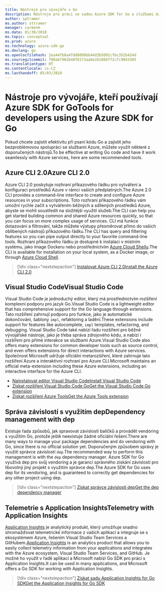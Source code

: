 ```yaml
---
title: Nástroje pro vývojáře v Go
description: Nástroje pro práci se sadou Azure SDK for Go a službami Azure
author: sptramer
ms.author: sttramer
manager: carmonm
ms.date: 01/30/2018
ms.topic: conceptual
ms.prod: azure
ms.technology: azure-sdk-go
ms.devlang: go
ms.openlocfilehash: 2ea44fb8a4fdd6098bb44d3b5092cfbc352b424d
ms.sourcegitcommit: f08abf902b48f8173aa6e261084ff2cfc9043305
ms.translationtype: HT
ms.contentlocale: cs-CZ
ms.lasthandoff: 05/03/2018
---
```

# <a name="tools-for-developers-using-the-azure-sdk-for-go"></a><span data-ttu-id="ba0a9-103">Nástroje pro vývojáře, kteří používají Azure SDK for Go</span><span class="sxs-lookup"><span data-stu-id="ba0a9-103">Tools for developers using the Azure SDK for Go</span></span>

<span data-ttu-id="ba0a9-104">Pokud chcete zajistit efektivitu při psaní kódu Go a zajistit jeho bezproblémovou spolupráci se službami Azure, můžete využít některé z doporučených nástrojů.</span><span class="sxs-lookup"><span data-stu-id="ba0a9-104">To be effective at writing Go code and have it work seamlessly with Azure services, here are some recommended tools.</span></span>

## <a name="azure-cli-20"></a><span data-ttu-id="ba0a9-105">Azure CLI 2.0</span><span class="sxs-lookup"><span data-stu-id="ba0a9-105">Azure CLI 2.0</span></span>

<span data-ttu-id="ba0a9-106">Azure CLI 2.0 poskytuje rozhraní příkazového řádku pro vytváření a konfiguraci prostředků Azure v rámci vašich předplatných.</span><span class="sxs-lookup"><span data-stu-id="ba0a9-106">The Azure 2.0 CLI provides a command-line interface to create and configure Azure resources in your subscriptions.</span></span> <span data-ttu-id="ba0a9-107">Toto rozhraní příkazového řádku vám umožní rychle začít s vytvářením běžných a sdílených prostředků Azure, abyste se mohli soustředit na složitější využití služeb.</span><span class="sxs-lookup"><span data-stu-id="ba0a9-107">The CLI can help you get started building common and shared Azure resources quickly, so that you can focus on more complex usage of services.</span></span> <span data-ttu-id="ba0a9-108">CLI má funkce dotazování a filtrování, takže můžete výstupy přesměrovat přímo do vašich oblíbených nástrojů příkazového řádku.</span><span class="sxs-lookup"><span data-stu-id="ba0a9-108">The CLI has query and filtering features so you can pipe output directly to your favorite command-line tools.</span></span> <span data-ttu-id="ba0a9-109">Rozhraní příkazového řádku je dostupné k instalaci v místním systému, jako image Dockeru nebo prostřednictvím [Azure Cloud Shellu](https://docs.microsoft.com/en-us/azure/cloud-shell/overview).</span><span class="sxs-lookup"><span data-stu-id="ba0a9-109">The CLI is available for installation on your local system, as a Docker image, or through [Azure Cloud Shell](https://docs.microsoft.com/en-us/azure/cloud-shell/overview).</span></span>

> [!div class="nextstepaction"]
> [<span data-ttu-id="ba0a9-110">Instalovat Azure CLI 2.0</span><span class="sxs-lookup"><span data-stu-id="ba0a9-110">Install the Azure CLI 2.0</span></span>](/cli/azure/install-azure-cli)

## <a name="visual-studio-code"></a><span data-ttu-id="ba0a9-111">Visual Studio Code</span><span class="sxs-lookup"><span data-stu-id="ba0a9-111">Visual Studio Code</span></span>

<span data-ttu-id="ba0a9-112">Visual Studio Code je jednoduchý editor, který má prostřednictvím rozšíření komplexní podporu pro jazyk Go.</span><span class="sxs-lookup"><span data-stu-id="ba0a9-112">Visual Studio Code is a lightweight editor that has comprehensive support for the Go language through extensions.</span></span> <span data-ttu-id="ba0a9-113">Tato rozšíření zahrnují podporu pro funkce, jako je automatické dokončování, šablony `impl`, refaktoring a ladění.</span><span class="sxs-lookup"><span data-stu-id="ba0a9-113">These extensions include support for features like autocomplete, `impl` templates, refactoring, and debugging.</span></span> <span data-ttu-id="ba0a9-114">Visual Studio Code také nabízí řadu rozšíření pro běžné vývojářské nástroje, jako je třeba správa zdrojového kódu, a nabízí i rozšíření pro přímé interakce se službami Azure.</span><span class="sxs-lookup"><span data-stu-id="ba0a9-114">Visual Studio Code also offers many extensions for common developer tools such as source control, and even offers extensions for direct interactions with Azure services.</span></span> <span data-ttu-id="ba0a9-115">Společnost Microsoft udržuje oficiální metarozšíření, které zahrnuje tato rozšíření Azure a interaktivní rozhraní pro Azure CLI.</span><span class="sxs-lookup"><span data-stu-id="ba0a9-115">Microsoft maintains an official meta-extension including these Azure extensions, including an interactive interface for the Azure CLI.</span></span>

* [<span data-ttu-id="ba0a9-116">Nainstalovat editor Visual Studio Code</span><span class="sxs-lookup"><span data-stu-id="ba0a9-116">Install Visual Studio Code</span></span>](https://code.visualstudio.com/Download)
* [<span data-ttu-id="ba0a9-117">Získat rozšíření Visual Studio Code Go</span><span class="sxs-lookup"><span data-stu-id="ba0a9-117">Get the Visual Studio Code Go extension</span></span>](https://code.visualstudio.com/docs/languages/go)
* [<span data-ttu-id="ba0a9-118">Získat rozšíření Azure Tools</span><span class="sxs-lookup"><span data-stu-id="ba0a9-118">Get the Azure Tools extension</span></span>](https://marketplace.visualstudio.com/items?itemName=ms-vscode.vscode-azureextensionpack)

## <a name="dependency-management-with-dep"></a><span data-ttu-id="ba0a9-119">Správa závislostí s využitím dep</span><span class="sxs-lookup"><span data-stu-id="ba0a9-119">Dependency management with dep</span></span>

<span data-ttu-id="ba0a9-120">Existuje řada způsobů, jak spravovat závislosti balíčků a provádět vendoring s využitím Go, protože ještě neexistuje žádné oficiální řešení.</span><span class="sxs-lookup"><span data-stu-id="ba0a9-120">There are many ways to manage your package dependencies and do vendoring with Go, since there is no official solution yet.</span></span> <span data-ttu-id="ba0a9-121">Doporučeným způsobem správy je využití správce závislostí `dep`.</span><span class="sxs-lookup"><span data-stu-id="ba0a9-121">The recommended way to perform this management is with the `dep` dependency manager.</span></span> <span data-ttu-id="ba0a9-122">Azure SDK for Go využívá dep pro svůj vendoring a je garancí správného získání závislostí pro libovolný jiný projekt s využitím správce dep.</span><span class="sxs-lookup"><span data-stu-id="ba0a9-122">The Azure SDK for Go uses dep for its vendoring, and is guaranteed to correctly get dependencies for any other project using dep.</span></span>

> [!div class="nextstepaction"]
> [<span data-ttu-id="ba0a9-123">Získat správce závislostí dep</span><span class="sxs-lookup"><span data-stu-id="ba0a9-123">Get the dep dependency manager</span></span>](https://github.com/tools/godep)

## <a name="telemetry-with-application-insights"></a><span data-ttu-id="ba0a9-124">Telemetrie s Application Insights</span><span class="sxs-lookup"><span data-stu-id="ba0a9-124">Telemetry with Application Insights</span></span>

<span data-ttu-id="ba0a9-125">[Application Insights](https://azure.microsoft.com/en-us/services/application-insights/) je analytický produkt, který umožňuje snadno shromažďovat telemetrické informace z vašich aplikací a integruje se s ekosystémem Azure, řešením Visual Studio Team Services a GitHubem.</span><span class="sxs-lookup"><span data-stu-id="ba0a9-125">[Application Insights](https://azure.microsoft.com/en-us/services/application-insights/) is an analytics product that allows you to easily collect telemetry information from your applications and integrates with the Azure ecosystem, Visual Studio Team Services, and GitHub.</span></span> <span data-ttu-id="ba0a9-126">Je možné ho využít v řadě aplikací a Microsoft nabízí Go SDK pro práci s Application Insights.</span><span class="sxs-lookup"><span data-stu-id="ba0a9-126">It can be used in many applications, and Microsoft offers a Go SDK for working with Application Insights.</span></span>

> [!div class="nextstepaction"]
> [<span data-ttu-id="ba0a9-127">Získat sadu Application Insights for Go SDK</span><span class="sxs-lookup"><span data-stu-id="ba0a9-127">Get the Application Insights for Go SDK</span></span>](https://github.com/Microsoft/ApplicationInsights-Go) 
